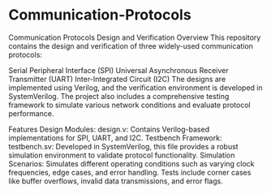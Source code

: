 # Communication-Protocols
Communication Protocols Design and Verification
Overview
This repository contains the design and verification of three widely-used communication protocols:

Serial Peripheral Interface (SPI)
Universal Asynchronous Receiver Transmitter (UART)
Inter-Integrated Circuit (I2C)
The designs are implemented using Verilog, and the verification environment is developed in SystemVerilog. The project also includes a comprehensive testing framework to simulate various network conditions and evaluate protocol performance.

Features
Design Modules:
design.v: Contains Verilog-based implementations for SPI, UART, and I2C.
Testbench Framework:
testbench.sv: Developed in SystemVerilog, this file provides a robust simulation environment to validate protocol functionality.
Simulation Scenarios:
Simulates different operating conditions such as varying clock frequencies, edge cases, and error handling.
Tests include corner cases like buffer overflows, invalid data transmissions, and error flags.
